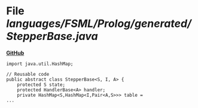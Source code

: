 # File _languages/FSML/Prolog/generated/StepperBase.java_
**[GitHub](https://github.com/softlang/yas/blob/master/languages/FSML/Prolog/generated/StepperBase.java)**
```
import java.util.HashMap;

// Reusable code
public abstract class StepperBase<S, I, A> {
    protected S state;
    protected HandlerBase<A> handler;
    private HashMap<S,HashMap<I,Pair<A,S>>> table =
...
```
